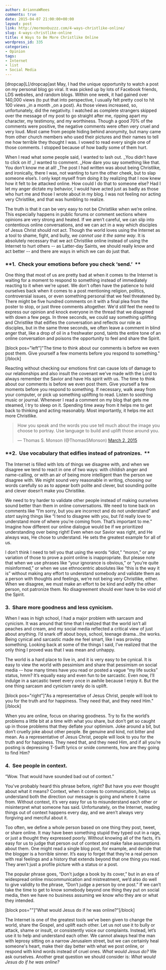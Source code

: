 ```yaml
---
author: AriannaWRees
comments: true
date: 2015-04-07 21:00:00+00:00
layout: post
link: http://mormonbuzzz.com/4-ways-christlike-online/
slug: 4-ways-christlike-online
title: 4 Ways to Be More Christlike Online
wordpress_id: 335
categories:
- Opinion
tags:
- Internet
- list
- Social Media
---
```


[dropcap]L[/dropcap]ast May, I had the unique opportunity to watch a post on my personal blog go viral. It was picked up by lots of Facebook friends, LDS websites, and random blogs. Within one week, it had gained over 140,000 views (to put that into perspective, I usually felt pretty cool to hit 100 views _in a month _on a post). As those views increased, so, unfortunately, did the negativity. I watched as complete strangers skipped over the message of my post to go straight after me, ripping apart my character, my testimony, and my worthiness. Though a good 70% of the comments were positive, the negative comments were often very cruel and very loud. Most came from people hiding behind anonymity, but many came from other church members who used their pictures and their names to tell me how terrible they thought I was. I vowed to read every single one of those comments. I stopped because of how badly some of them hurt.




When I read what some people said, I wanted to lash out. _You didn’t have to click on it! _I wanted to comment. _How dare you say something like that. You don’t know me at all! _The post I had written was about being Christlike, and ironically, there I was, not wanting to turn the other cheek, but to slap someone else’s. I only kept myself from doing it by realizing that I now knew how it felt to be attacked online. How could I do that to someone else? Had I let my anger dictate my behavior, I would have acted just as badly as those who hurt me and those I wrote about in my blog. I was not feeling nor acting very Christlike, and that was humbling to realize.




The truth is that it can be very easy to not be Christlike when we’re online. This especially happens in public forums or comment sections where opinions are very strong and heated. If we aren’t careful, we can slip into contentious online conversations, and we can act in a way which disciples of Jesus Christ should not act. Though the world loves using the Internet as a tool to shame, fight, and bully, _we cannot use it the same way_. It is absolutely necessary that we act Christlike online instead of using the Internet to hurt others -- as Latter-day Saints, we should really know and act better -- and there are ways in which we can do just that.





### **1.  Check your emotions before you check ‘send.’  **





One thing that most of us are pretty bad at when it comes to the Internet is waiting for a moment to respond to something instead of immediately reacting to it when we're upset. We don't often have the patience to hold ourselves back when it comes to a post mentioning religion, politics, controversial issues, or even something personal that we feel threatened by. There might be five hundred comments on it with a final plea from the poster to stop, or just three comments altogether. We'd _still_ feel the need to express our opinion and knock everyone in the thread that we disagreed with down a few pegs. In three seconds, we could say something uplifting and Christlike that edifies the conversation and reflects our role as disciples, but in the same three seconds, we often leave a comment in blind anger that, like a drop of oil in a freshwater pond, taints the entire tone of an online conversation and poisons the opportunity to feel and share the Spirit.


[block pos="left"]"The time to think about our comments is before we even post them. Give yourself a few moments before you respond to something."[/block]


Reacting without checking our emotions first can cause lots of damage to our relationships and also insult the covenant we've made with the Lord to always remember the Savior and have His spirit with us. The time to think about our comments is before we even post them. Give yourself a few moments before you respond to something. If necessary, walk away from your computer, or pick up something uplifting to read. Listen to soothing music or journal. Whenever I read a comment on my blog that gets me steamed, I try to sleep on it. Spending time away from it helps me to get back to thinking and acting reasonably. Most importantly, it helps me act more Christlike.





<blockquote>How you speak and the words you use tell much about the image you choose to portray. Use language to build and uplift those around you.

— Thomas S. Monson (@ThomasSMonson) [March 2, 2015](https://twitter.com/ThomasSMonson/status/572471499702976512)</blockquote>




### **2.  Use vocabulary that edifies instead of patronizes.  **





The Internet is filled with lots of things we disagree with, and when we disagree we tend to react in one of two ways: with childish anger and name-calling, or with an air of being more intelligent than the person we disagree with. We might sound very reasonable in writing, choosing our words carefully so as to appear both polite and clever, but sounding polite and clever doesn’t make you Christlike.




We need to try harder to validate other people instead of making ourselves sound better than them in online conversations. We need to tone back on comments like “I’m sorry, but you are incorrect and do not understand” and _start_ saying things like “I tend to disagree with you, but I’d really love to understand more of where you’re coming from. That’s important to me.” Imagine how different our online dialogue would be if we prioritized understanding over being right! Even when our Savior was right, and He always was, He chose to understand. He sets the greatest example for all of us.




I don’t think I need to tell you that using the words “idiot,” “moron,” or any variation of those to prove a point online is inappropriate. But please note that when we use phrases like “your ignorance is obvious,” or “you’re quite misinformed,” or when we use ethnocentric absolutes like “this is the way it is” without making any effort to understand somebody and validate them as a person with thoughts and feelings, we’re not being very Christlike, either. When we disagree, we must make an effort to be kind and edify the other person, not patronize them. No disagreement should ever have to be void of the Spirit.





### **3.  Share more goodness and less cynicism.**





When I was in high school, I had a major problem with sarcasm and cynicism. It was around that time that I realized that the world isn’t all peaches and cream, and my social media reflected a critical view of just about anything. I’d snark off about boys, school, teenage drama...the works. Being cynical and sarcastic made me feel smart, like I was proving something. Looking back at some of the things I said, I’ve realized that the only thing I proved was that I was mean and unhappy.




The world is a hard place to live in, and it is very easy to be cynical. It is easy to view the world with pessimism and share that pessimism on social media -- how many times have you read or posted a vague “my life sucks” status, hmm? It’s equally easy and even fun to be sarcastic. Even now, I’ll indulge in a sarcastic tweet every once in awhile because I enjoy it. But the one thing sarcasm and cynicism rarely do is uplift.


[block pos="right"]"As a representative of Jesus Christ, people will look to you for the truth and for happiness. They need that, and they need Him."[/block]


When you are online, focus on sharing goodness. Try to fix the world’s problems a little bit at a time with what you share, but don’t get so caught up in those problems that they deflate your optimism. Joke around a bit, but don’t cruelly joke about other people. Be genuine and kind, not bitter and mean. As a representative of Jesus Christ, people will look to you for the truth and for happiness. They need that, and they need Him, and if all you’re posting is depressing T-Swift lyrics or snide comments, how are they going to find Him?





### **4.  See people in context.**





“Wow. That would have sounded bad out of context.”


You've probably heard this phrase before, right? But have you ever thought about what it means? Context, when it comes to communication, helps us understand both the direction our message is going and where it came from. Without context, it’s very easy for us to misunderstand each other or misinterpret what someone has said. Unfortunately, on the Internet, reading things out of context happens every day, and we aren’t always very forgiving and merciful about it.


Too often, we define a whole person based on one thing they post, tweet, or share online. It may have been something stupid they typed out in a rage, or just a thought they expressed poorly. Without knowing all of the facts, it’s easy for us to judge that person out of context and make false assumptions about them. One might read a single blog post, for example, and decide that the blogger is a horrible sinner. It’s easy to forget that they’re a real person with real feelings and a history that extends beyond that one thing you read. They aren't just a profile picture with a status or a post.




The popular phrase goes, “Don’t judge a book by its cover,” but in an era of widespread online miscommunication and mistreatment, we’d also do well to give validity to the phrase, “Don’t judge a person by one post.” If we can’t take the time to get to know somebody beyond one thing they put on social media, then we have no business assuming we know who they are or what they intended.




[block pos=""]"What would Jesus do if he was online?"[/block]




The Internet is one of the greatest tools we’ve been given to change the world, share the Gospel, and uplift each other. Let us not use it to bully or attack, shame or insult, or consistently voice our complaints. Instead, let’s use it to help and understand each other. We cannot always heal the man with leprosy sitting on a narrow Jerusalem street, but we can certainly heal someone's heart, make their day better with what we post online, or respond with kind words instead of cruel ones. _What would Jesus do?_ We ask ourselves. Another great question we should consider is: _What would Jesus do if he was online?_
